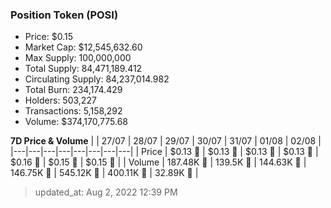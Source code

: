 
  ### Position Token (POSI)
  - Price: $0.15
  - Market Cap: $12,545,632.60
  - Max Supply: 100,000,000
  - Total Supply: 84,471,189.412
  - Circulating Supply: 84,237,014.982
  - Total Burn: 234,174.429
  - Holders: 503,227
  - Transactions: 5,158,292
  - Volume: $374,170,775.68

  **7D Price & Volume**
  | | 27&#x2F;07 | 28&#x2F;07 | 29&#x2F;07 | 30&#x2F;07 | 31&#x2F;07 | 01&#x2F;08 | 02&#x2F;08 |
  |---|---|---|---|---|---|---|---|
  | Price | $0.13 🚀 | $0.13 🚀 | $0.13 🚀 | $0.13 🚀 | $0.16 🚀 | $0.15 🔻 | $0.15 🔻 |
  | Volume | 187.48K 🚀 | 139.5K 🔻 | 144.63K 🚀 | 146.75K 🚀 | 545.12K 🚀 | 400.11K 🔻 | 32.89K 🔻 |

  > updated_at: Aug 2, 2022 12:39 PM
